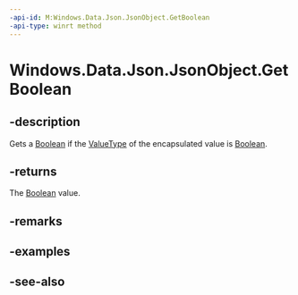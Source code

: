 ```yaml
---
-api-id: M:Windows.Data.Json.JsonObject.GetBoolean
-api-type: winrt method
---
```


<!-- Method syntax
public bool GetBoolean()
-->

# Windows.Data.Json.JsonObject.GetBoolean

## -description
Gets a [Boolean](/dotnet/api/system.boolean?redirectedfrom=MSDN) if the [ValueType](ijsonvalue_valuetype.md) of the encapsulated value is [Boolean](/dotnet/api/system.boolean?redirectedfrom=MSDN).

## -returns
The [Boolean](/dotnet/api/system.boolean?redirectedfrom=MSDN) value.

## -remarks

## -examples

## -see-also
